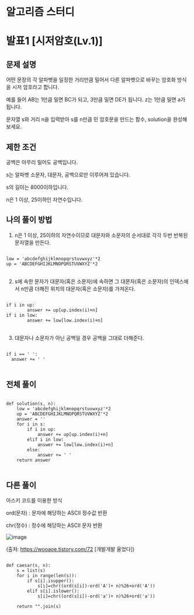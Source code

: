 # 알고리즘 스터디

발표1 [시저암호(Lv.1)]
=====

문제 설명
--------
어떤 문장의 각 알파벳을 일정한 거리만큼 밀어서 다른 알파벳으로 바꾸는 암호화 방식을 시저 암호라고 합니다. 

예를 들어 AB는 1만큼 밀면 BC가 되고, 3만큼 밀면 DE가 됩니다. z는 1만큼 밀면 a가 됩니다. 

문자열 s와 거리 n을 입력받아 s를 n만큼 민 암호문을 만드는 함수, solution을 완성해 보세요.


제한 조건
----------
공백은 아무리 밀어도 공백입니다.

s는 알파벳 소문자, 대문자, 공백으로만 이루어져 있습니다.

s의 길이는 8000이하입니다.

n은 1 이상, 25이하인 자연수입니다.


나의 풀이 방법
-------------
1. n은 1 이상, 25이하의 자연수이므로 대문자와 소문자의 순서대로 각각 두번 반복된 문자열을 만든다.

<pre>
<code>
low = 'abcdefghijklmnopqrstuvwxyz'*2
up = 'ABCDEFGHIJKLMNOPQRSTUVWXYZ'*2
</code>
</pre>


2. s에 속한 문자가 대문자(혹은 소문자)에 속하면 그 대문자(혹은 소문자)의 인덱스에서 n만큼 더해진 위치의 대문자(혹은 소문자)를 가져온다.
 
<pre>
<code>
if i in up:
        answer += up[up.index(i)+n]
if i in low:
        answer += low[low.index(i)+n]
</code>
</pre>

3. 대문자나 소문자가 아닌 공백일 경우 공백을 그대로 더해준다.

<pre>
<code>
if i == ' ':
  answer += ' '
</code>
</pre>
    
전체 풀이
--------
<pre>
<code>
def solution(s, n):
    low = 'abcdefghijklmnopqrstuvwxyz'*2
    up = 'ABCDEFGHIJKLMNOPQRSTUVWXYZ'*2
    answer = ''
    for i in s:
        if i in up:
            answer += up[up.index(i)+n]
        elif i in low:
            answer += low[low.index(i)+n]
        else:
            answer += ' '
    return answer
</code>
</pre>

다른 풀이
---------
아스키 코드를 이용한 방식


ord(문자) : 문자에 해당하는 ASCII 정수값 반환 

chr(정수) : 정수에 해당하는 ASCII 문자 반환


![image](https://user-images.githubusercontent.com/89207256/154252687-c47a9e36-40fe-47c8-a639-914d940e0cad.png)

(출처: https://wooaoe.tistory.com/72 [개발개발 울었다])

<pre>
<code>
def caesar(s, n):
    s = list(s)
    for i in range(len(s)):
        if s[i].isupper():
            s[i]=chr((ord(s[i])-ord('A')+ n)%26+ord('A'))
        elif s[i].islower():
            s[i]=chr((ord(s[i])-ord('a')+ n)%26+ord('a'))

    return "".join(s)
</code>
</pre>
